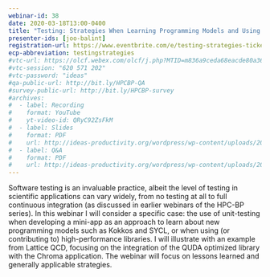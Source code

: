 ```yaml
---
webinar-id: 38
date: 2020-03-18T13:00-0400
title: "Testing: Strategies When Learning Programming Models and Using High-Performance Libraries"
presenter-ids: [joo-balint]
registration-url: https://www.eventbrite.com/e/testing-strategies-tickets-95526876459
ecp-abbreviation: testingstrategies
#vtc-url: https://olcf.webex.com/olcf/j.php?MTID=m836a9ceda68eacde80a3618d603c7cb6
#vtc-session: "620 571 202"
#vtc-password: "ideas"
#qa-public-url: http://bit.ly/HPCBP-QA
#survey-public-url: http://bit.ly/HPCBP-survey
#archives:
#  - label: Recording
#    format: YouTube
#    yt-video-id: QRyC92ZsFkM
#  - label: Slides
#    format: PDF
#    url: http://ideas-productivity.org/wordpress/wp-content/uploads/2019/12/webinar035-softwarepolicies.pdf
#  - label: Q&A
#    format: PDF
#    url: http://ideas-productivity.org/wordpress/wp-content/uploads/2019/12/webinar035-softwarepolicies-qa.pdf
---
```

Software testing is an invaluable practice, albeit the level of testing in scientific applications can vary widely, from no testing at all to full continuous integration (as discussed in earlier webinars of the HPC-BP series). In this webinar I will consider a specific case: the use of unit-testing when developing a mini-app as an approach to learn about new programming models such as Kokkos and SYCL, or when using (or contributing to) high-performance libraries. I will illustrate with an example from Lattice QCD, focusing on the integration of the QUDA optimized library with the Chroma application. The webinar will focus on lessons learned and generally applicable strategies.
